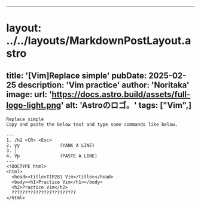 
---
# layout: ../../layouts/MarkdownPostLayout.astro
title: '[Vim]Replace simple'
pubDate: 2025-02-25
description: 'Vim practice'
author: 'Noritaka'
image:
    url: 'https://docs.astro.build/assets/full-logo-light.png'
    alt: 'Astroのロゴ。'
tags: ["Vim",]
---

```
Replace simple
Copy and paste the below text and type some commands like below.

---
1. /h2 <CR> <Esc>
2. yy               (YANK A LINE)
3. j  
4. Vp               (PASTE A LINE)
---
<!DOCTYPE html>
<html>
  <head><title>TIP281 Vim</title></head>
  <body><h1>Practice Vim</h1></body>
  <h2>Practice Vim</h2>
  ????????????????????????
</html>



```
